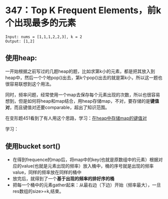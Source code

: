 # 347：Top K Frequent Elements，前k个出现最多的元素
```
Input: nums = [1,1,1,2,2,3], k = 2
Output: [1,2]
```
## 使用heap:

一开始根据之前写过的几题heap的题，比如求第k小的元素，都是把其放入到heap中，然后一个个地pop()出去，第k个pop()出去的就是第k小，所以这一题也很容易联想到这个用法。

同时，频率问题，经常使用一个map去保存每个元素出现的次数，所以也很容易想到，但是如何将heap和map结合，用heap存储map，不对，要存储的是**键值对**，而且键值对还要comparable，超出了知识范围。

在变形题451看到了有人用这个思路，学习：[在heap中存储map的键值对](https://leetcode.com/problems/sort-characters-by-frequency/discuss/93420/Java-O(n)-Bucket-Sort-Solution-O(nlogm)-PriorityQueue-Solution-easy-to-understand)

学习：

## 使用bucket sort()

* 在得到frequence的map后，将map中的key(也就是原数组中的元素）根据对应的value(也就是元素出现的频率）放入桶中，桶的序号就是出现的频率value，同样的频率放在同样的桶中
* 放完后，就得到了一个**基于出现的频率的排好序的桶**
* 把每一个桶中的元素gather起来：从最右边（下边）开始（频率最大），一旦res数组的size>=k,结束。

